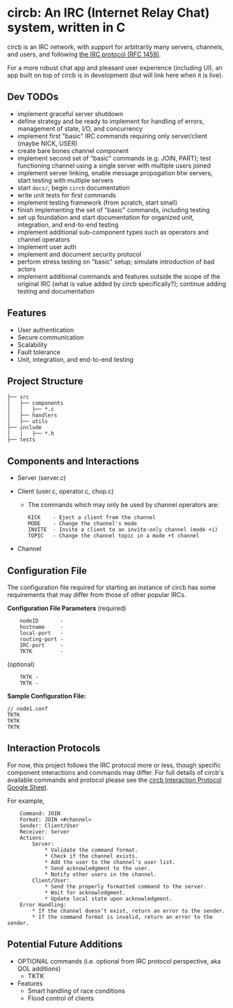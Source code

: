 # circb: An IRC (Internet Relay Chat) system, written in C

circb is an IRC network, with support for arbitrarily many servers, channels, and users, and following [the IRC protocol (RFC 1459)](https://www.rfc-editor.org/rfc/rfc1459.html).

For a more robust chat app and pleasant user experience (including UI), an app built on top of circb is in development (but will link here when it is live).

## Dev TODOs

* implement graceful server shutdown
* define strategy and be ready to implement for handling of errors, management of state, I/O, and concurrency
* implement first "basic" IRC commands requiring only server/client (maybe NICK, USER)
* create bare bones channel component
* implement second set of "basic" commands (e.g. JOIN, PART); test functioning channel using a single server with multiple users joined
* implement server linking, enable message propogation btw servers, start testing with multiple servers
* start `docs/`; begin `circb` documentation
* write unit tests for first commands
* implement testing framework (from scratch, start small)
* finish implementing the set of "basic" commands, including testing
* set up foundation and start documentation for organized unit, integration, and end-to-end testing
* implement additional sub-component types such as operators and channel operators
* implement user auth
* implement and document security protocol
* perform stress testing on "basic" setup; simulate introduction of bad actors
* implement additional commands and features outside the scope of the original IRC (what is value added by circb specifically?); continue adding testing and documentation

## Features

* User authentication
* Secure communication
* Scalability
* Fault tolerance
* Unit, integration, and end-to-end testing

## Project Structure

```text
├── src
│   ├── components
│   │   ├── *.c
│   ├── handlers 
│   ├── utils
├── include
│   │   ├── *.h
├── tests
```

## Components and Interactions

* Server (server.c)
* Client (user.c, operator.c, chop.c)
  * The commands which may only be used by channel operators are:

    ```text
    KICK    - Eject a client from the channel
    MODE    - Change the channel's mode
    INVITE  - Invite a client to an invite-only channel (mode +i)
    TOPIC   - Change the channel topic in a mode +t channel
    ```

* Channel

## Configuration File

The configuration file required for starting an instance of circb has some requirements that may differ from those of other popular IRCs.

**Configuration File Parameters**
(required)

```text
    nodeID       -
    hostname     -
    local-port   -
    routing-port -
    IRC-port     -
    TKTK         -
```

(optional)

```text
    TKTK -
    TKTK -
```

**Sample Configuration File:**

```text
// node1.conf
TKTK
TKTK
TKTK
```

## Interaction Protocols

For now, this project follows the IRC protocol more or less, though specific component interactions and commands may differ. For full details of circb's available commands and protocol please see the [circb Interaction Protocol Google Sheet](https://docs.google.com/spreadsheets/d/1ZwGiwEt0Bo0nahpE2eTKUP_niFaKW3wwh9WVr5oVtIc).

For example,

```text
    Command: JOIN
    Format: JOIN <#channel>
    Sender: Client/User
    Receiver: Server
    Actions:
        Server:
            * Validate the command format.
            * Check if the channel exists.
            * Add the user to the channel's user list.
            * Send acknowledgment to the user.
            * Notify other users in the channel.
        Client/User:
            * Send the properly formatted command to the server.
            * Wait for acknowledgment.
            * Update local state upon acknowledgment.
    Error Handling:
        * If the channel doesn’t exist, return an error to the sender.
        * If the command format is invalid, return an error to the sender.
```

## Potential Future Additions

* OPTIONAL commands (i.e. optional from IRC protocol perspective, aka QOL additions)
  * TKTK
* Features
  * Smart handling of race conditions
  * Flood control of clients
